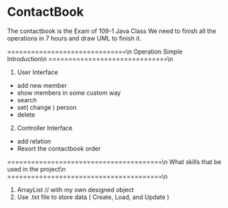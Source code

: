 # ContactBook
The contactbook is the Exam of 109-1 Java Class
We need to finish all the operations in 7 hours and draw UML to finish it.

==============================\n
Operation Simple Introduction\n
==============================\n
1. User Interface
- add new member
- show members in some custom way
- search
- set( change ) person
- delete
2. Controller Interface
- add relation
- Resort the contactbook order

=======================================\n
What skills that be used in the project\n
=======================================\n
1. ArrayList<Person> // with my own designed object <Person>
2. Use .txt file to store data ( Create, Load, and Update )
